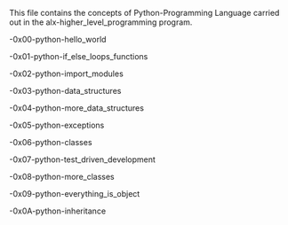 This file contains the concepts of Python-Programming Language
carried out in the alx-higher_level_programming program.

-0x00-python-hello_world

-0x01-python-if_else_loops_functions

-0x02-python-import_modules

-0x03-python-data_structures

-0x04-python-more_data_structures

-0x05-python-exceptions

-0x06-python-classes

-0x07-python-test_driven_development

-0x08-python-more_classes

-0x09-python-everything_is_object

-0x0A-python-inheritance
